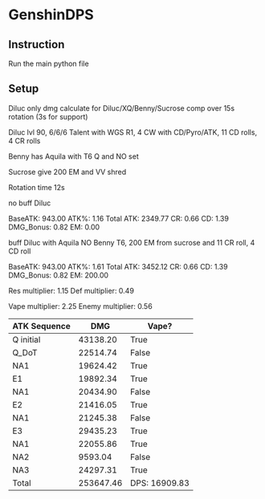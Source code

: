 # GenshinDPS

## Instruction
Run the main python file

## Setup
Diluc only dmg calculate for Diluc/XQ/Benny/Sucrose comp over 15s rotation (3s for support)

Diluc lvl 90, 6/6/6 Talent with WGS R1, 4 CW with CD/Pyro/ATK, 11 CD rolls, 4 CR rolls

Benny has Aquila with T6 Q and NO set

Sucrose give 200 EM and VV shred

Rotation time 12s

no buff Diluc

BaseATK: 943.00 ATK%: 1.16 Total ATK: 2349.77 CR: 0.66 CD: 1.39 DMG_Bonus: 0.82 EM: 0.00

buff Diluc with Aquila NO Benny T6, 200 EM from sucrose and 11 CR roll, 4 CD roll

BaseATK: 943.00 ATK%: 1.61 Total ATK: 3452.12 CR: 0.66 CD: 1.39 DMG_Bonus: 0.82 EM: 200.00

Res multiplier: 1.15 Def multiplier: 0.49

Vape multiplier: 2.25 Enemy multiplier: 0.56

| ATK Sequence | DMG       | Vape?         |
|--------------|-----------|---------------|
| Q initial    | 43138.20  | True          |
| Q_DoT        | 22514.74  | False         |
| NA1          | 19624.42  | True          |
| E1           | 19892.34  | True          |
| NA1          | 20434.90  | False         |
| E2           | 21416.05  | True          |
| NA1          | 21245.38  | False         |
| E3           | 29435.23  | True          |
| NA1          | 22055.86  | True          |
| NA2          | 9593.04   | False         |
| NA3          | 24297.31  | True          |
| Total        | 253647.46 | DPS: 16909.83 |
